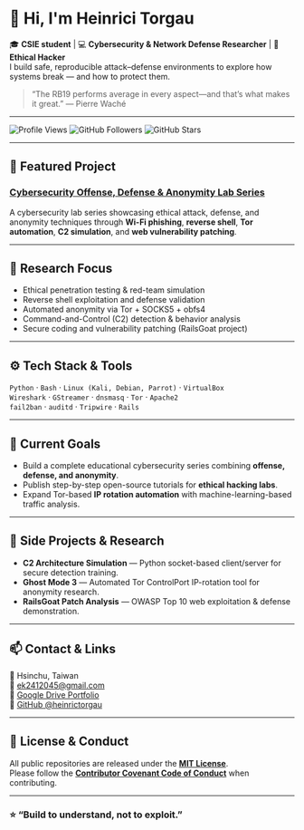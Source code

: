 # 👋 Hi, I'm Heinrici Torgau  

🎓 **CSIE student** | 💻 **Cybersecurity & Network Defense Researcher** | 🧠 **Ethical Hacker**  
I build safe, reproducible attack–defense environments to explore how systems break — and how to protect them.  

> “The RB19 performs average in every aspect—and that’s what makes it great.” — Pierre Waché  

---

![Profile Views](https://komarev.com/ghpvc/?username=heinrictorgau&color=blue)
![GitHub Followers](https://img.shields.io/github/followers/heinrictorgau?style=social)
![GitHub Stars](https://img.shields.io/github/stars/heinrictorgau?style=social)

---

## 🔐 Featured Project  
### [Cybersecurity Offense, Defense & Anonymity Lab Series](https://github.com/heinrictorgau/Cybersecurity-Offense-Defense-Anonymity-Lab-Series)
A cybersecurity lab series showcasing ethical attack, defense, and anonymity techniques through **Wi-Fi phishing**, **reverse shell**, **Tor automation**, **C2 simulation**, and **web vulnerability patching**.  

---

## 🧠 Research Focus
- Ethical penetration testing & red-team simulation  
- Reverse shell exploitation and defense validation  
- Automated anonymity via Tor + SOCKS5 + obfs4  
- Command-and-Control (C2) detection & behavior analysis  
- Secure coding and vulnerability patching (RailsGoat project)  

---

## ⚙️ Tech Stack & Tools
`Python` · `Bash` · `Linux (Kali, Debian, Parrot)` · `VirtualBox`  
`Wireshark` · `GStreamer` · `dnsmasq` · `Tor` · `Apache2`  
`fail2ban` · `auditd` · `Tripwire` · `Rails`  

---

## 🌱 Current Goals
- Build a complete educational cybersecurity series combining **offense, defense, and anonymity**.  
- Publish step-by-step open-source tutorials for **ethical hacking labs**.  
- Expand Tor-based **IP rotation automation** with machine-learning-based traffic analysis.  

---

## 🧩 Side Projects & Research
- **C2 Architecture Simulation** — Python socket-based client/server for secure detection training.  
- **Ghost Mode 3** — Automated Tor ControlPort IP-rotation tool for anonymity research.  
- **RailsGoat Patch Analysis** — OWASP Top 10 web exploitation & defense demonstration.  

---

## 📫 Contact & Links
📍 Hsinchu, Taiwan  
📧 ek2412045@gmail.com  
🔗 [Google Drive Portfolio](https://drive.google.com/drive/folders/1wRfW2hEyTfO4_nNgEhrgAHP9SuDaUpx)  
🐙 [GitHub @heinrictorgau](https://github.com/heinrictorgau)  

---

## 🧾 License & Conduct
All public repositories are released under the **[MIT License](https://github.com/heinrictorgau/Cybersecurity-Offense-Defense-Anonymity-Lab-Series/blob/main/LICENSE)**.  
Please follow the **[Contributor Covenant Code of Conduct](https://github.com/heinrictorgau/Cybersecurity-Offense-Defense-Anonymity-Lab-Series/blob/main/CODE_OF_CONDUCT.md)** when contributing.  

---

### ⭐ “Build to understand, not to exploit.”
